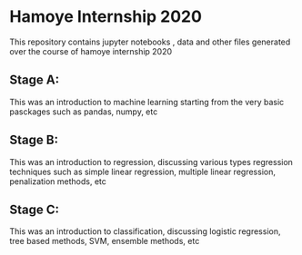 # Hamoye Internship 2020

This repository contains jupyter notebooks , data and other files generated over the course of hamoye internship 2020

## Stage A:

This was an introduction to machine learning starting from the very basic pasckages such as pandas, numpy, etc

## Stage B:

This was an introduction to regression, discussing various types regression techniques such as simple linear regression, multiple linear regression, penalization methods, etc

## Stage C:

This was an introduction to classification, discussing logistic regression, tree based methods, SVM, ensemble methods, etc